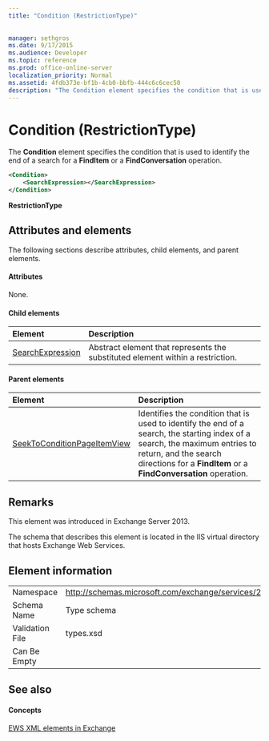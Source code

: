 ```yaml
---
title: "Condition (RestrictionType)"
 
 
manager: sethgros
ms.date: 9/17/2015
ms.audience: Developer
ms.topic: reference
ms.prod: office-online-server
localization_priority: Normal
ms.assetid: 4fdb373e-bf1b-4cb0-bbfb-444c6c6cec50
description: "The Condition element specifies the condition that is used to identify the end of a search for a FindItem or a FindConversation operation."
---
```


# Condition (RestrictionType)

The **Condition** element specifies the condition that is used to identify the end of a search for a **FindItem** or a **FindConversation** operation. 
  
```XML
<Condition>
    <SearchExpression></SearchExpression>
</Condition>
```

 **RestrictionType**
## Attributes and elements

The following sections describe attributes, child elements, and parent elements.
  
#### Attributes

None.
  
#### Child elements

|**Element**|**Description**|
|:-----|:-----|
|[SearchExpression](searchexpression.md) <br/> |Abstract element that represents the substituted element within a restriction.  <br/> |
   
#### Parent elements

|**Element**|**Description**|
|:-----|:-----|
|[SeekToConditionPageItemView](seektoconditionpageitemview.md) <br/> |Identifies the condition that is used to identify the end of a search, the starting index of a search, the maximum entries to return, and the search directions for a **FindItem** or a **FindConversation** operation.  <br/> |
   
## Remarks

This element was introduced in Exchange Server 2013.
  
The schema that describes this element is located in the IIS virtual directory that hosts Exchange Web Services.
  
## Element information

|||
|:-----|:-----|
|Namespace  <br/> |http://schemas.microsoft.com/exchange/services/2006/types  <br/> |
|Schema Name  <br/> |Type schema  <br/> |
|Validation File  <br/> |types.xsd  <br/> |
|Can Be Empty  <br/> ||
   
## See also

#### Concepts

[EWS XML elements in Exchange](ews-xml-elements-in-exchange.md)


